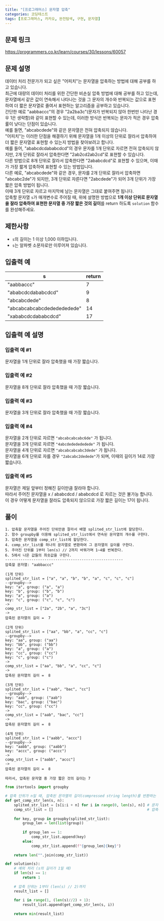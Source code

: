 ```yaml
---
title: "[프로그래머스] 문자열 압축"
categories: 코딩테스트
tags: [프로그래머스, 카카오, 완전탐색, 구현, 문자열]
---
```


## 문제 링크

<https://programmers.co.kr/learn/courses/30/lessons/60057>

## 문제 설명

데이터 처리 전문가가 되고 싶은 "어피치"는 문자열을 압축하는 방법에 대해 공부를 하고 있습니다.  
최근에 대량의 데이터 처리를 위한 간단한 비손실 압축 방법에 대해 공부를 하고 있는데, 문자열에서 같은 값이 연속해서 나타나는 것을 그 문자의 개수와 반복되는 값으로 표현하여 더 짧은 문자열로 줄여서 표현하는 알고리즘을 공부하고 있습니다.  
간단한 예로 "aabbaccc"의 경우 "2a2ba3c"(문자가 반복되지 않아 한번만 나타난 경우 1은 생략함)와 같이 표현할 수 있는데, 이러한 방식은 반복되는 문자가 적은 경우 압축률이 낮다는 단점이 있습니다.  
예를 들면, "abcabcdede"와 같은 문자열은 전혀 압축되지 않습니다.  
"어피치"는 이러한 단점을 해결하기 위해 문자열을 1개 이상의 단위로 잘라서 압축하여 더 짧은 문자열로 표현할 수 있는지 방법을 찾아보려고 합니다.  
예를 들어, "ababcdcdababcdcd"의 경우 문자를 1개 단위로 자르면 전혀 압축되지 않지만, 2개 단위로 잘라서 압축한다면 "2ab2cd2ab2cd"로 표현할 수 있습니다.  
다른 방법으로 8개 단위로 잘라서 압축한다면 "2ababcdcd"로 표현할 수 있으며, 이때가 가장 짧게 압축하여 표현할 수 있는 방법입니다.  
다른 예로, "abcabcdede"와 같은 경우, 문자를 2개 단위로 잘라서 압축하면 "abcabc2de"가 되지만, 3개 단위로 자른다면 "2abcdede"가 되어 3개 단위가 가장 짧은 압축 방법이 됩니다.  
이때 3개 단위로 자르고 마지막에 남는 문자열은 그대로 붙여주면 됩니다.  
압축할 문자열 `s`가 매개변수로 주어질 때, 위에 설명한 방법으로 **1개 이상 단위로 문자열을 잘라 압축하여 표현한 문자열 중 가장 짧은 것의 길이**를 return 하도록 `solution` 함수를 완성해주세요.

## 제한사항

- `s`의 길이는 1 이상 1,000 이하입니다.
- `s`는 알파벳 소문자로만 이루어져 있습니다.

## 입출력 예

|s|return|
|-|------|
|"aabbaccc"|7|
|"ababcdcdababcdcd"|9|
|"abcabcdede"|8|
|"abcabcabcabcdededededede"|14|
|"xababcdcdababcdcd"|17|

## 입출력 예 설명

### 입출력 예 #1

문자열을 1개 단위로 잘라 압축했을 때 가장 짧습니다.

### 입출력 예 #2

문자열을 8개 단위로 잘라 압축했을 때 가장 짧습니다.

### 입출력 예 #3

문자열을 3개 단위로 잘라 압축했을 때 가장 짧습니다.

### 입출력 예 #4

문자열을 2개 단위로 자르면 `"abcabcabcabc6de"` 가 됩니다.  
문자열을 3개 단위로 자르면 `"4abcdededededede"` 가 됩니다.  
문자열을 4개 단위로 자르면 `"abcabcabcabc3dede"` 가 됩니다.  
문자열을 6개 단위로 자를 경우 `"2abcabc2dedede"`가 되며, 이때의 길이가 14로 가장 짧습니다.

### 입출력 예 #5

문자열은 제일 앞부터 정해진 길이만큼 잘라야 합니다.  
따라서 주어진 문자열을 x / ababcdcd / ababcdcd 로 자르는 것은 불가능 합니다.  
이 경우 어떻게 문자열을 잘라도 압축되지 않으므로 가장 짧은 길이는 17이 됩니다.

## 풀이

```
1. 압축할 문자열을 주어진 단위만큼 잘라서 배열 splited_str_list에 할당한다.
2. 함수 groupby를 이용해 splited_str_list에서 연속된 문자열의 개수를 구한다.
3. 압축한 문자열을 comp_str_list에 할당한다.
4. comp_str_list를 하나의 문자열로 변환하여 그 문자열의 길이를 구한다.
5. 주어진 단위를 1부터 len(s) // 2까지 바꿔가며 1~4를 반복한다.
6. 5에서 나온 값들의 최솟값을 구한다.
------------------------------------------------------
압축할 문자열: "aabbaccc"

(1개 단위) 
splited_str_list = ["a", "a", "b", "b", "a", "c", "c", "c"]
--groupby-->
key: "a", group: ("a", "a")
key: "b", group: ("b", "b")
key: "a", group: ("a")
key: "c", group: ("c", "c", "c")
->
comp_str_list = ["2a", "2b", "a", "3c"]
->
압축된 문자열의 길이 =  7

(2개 단위)
splited_str_list = ["aa", "bb", "a", "cc", "c"]
--groupby-->
key: "aa", group: ("aa")
key: "bb", group: ("bb")
key: "a", group: ("a")
key: "cc", group: ("cc")
key: "c", group: ("c")
->
comp_str_list = ["aa", "bb", "a", "cc", "c"]
->
압축된 문자열의 길이 =  8

(3개 단위)
splited_str_list = ["aab", "bac", "cc"]
--groupby-->
key: "aab", group: ("aab")
key: "bac", group: ("bac")
key: "cc", group: ("cc")
->
comp_str_list = ["aab", "bac", "cc"]
->
압축된 문자열의 길이 =  8

(4개 단위)
splited_str_list = ["aabb", "accc"]
--groupby-->
key: "aabb", group: ("aabb")
key: "accc", group: ("accc")
->
comp_str_list = ["aabb", "accc"]
->
압축된 문자열의 길이 =  8

따라서, 압축된 문자열 중 가장 짧은 것의 길이는 7
```

```python
from itertools import groupby

# 압축 단위가 n일 때, 압축된 문자열의 길이(compressed string length)를 반환하는 함수
def get_comp_str_len(s, n):
    splited_str_list = [s[i:i + n] for i in range(0, len(s), n)] # 문자열 s를 n개 단위로 자른 문자열들을 저장한 배열
    comp_str_list = []                                           # 압축된 문자열을 저장한 배열
    
    for key, group in groupby(splited_str_list):
        group_len = len(list(group))
        
        if group_len == 1:
            comp_str_list.append(key)
        else:
            comp_str_list.append(f"{group_len}{key}")
    
    return len("".join(comp_str_list))

def solution(s):
    # 예외 처리 (s의 길이가 1일 때)
    if len(s) == 1:
        return 1
    
    # 압축 단위는 1부터 (len(s) // 2)까지
    result_list = []
    
    for i in range(1, (len(s)//2) + 1):
        result_list.append(get_comp_str_len(s, i))
        
    return min(result_list)
```